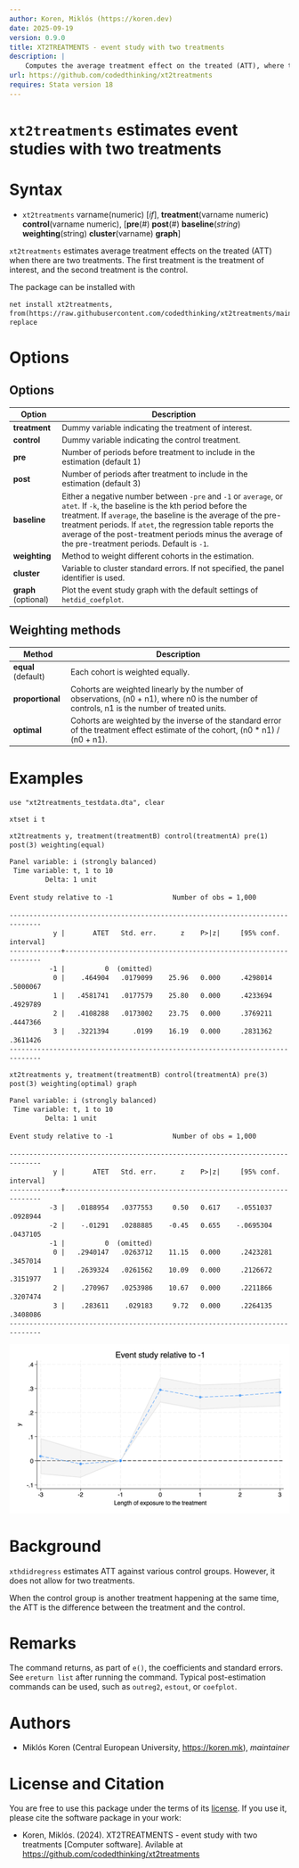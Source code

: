 ```yaml
---
author: Koren, Miklós (https://koren.dev)
date: 2025-09-19
version: 0.9.0
title: XT2TREATMENTS - event study with two treatments
description: |
    Computes the average treatment effect on the treated (ATT), where the control is another treatment happening at the same time.
url: https://github.com/codedthinking/xt2treatments
requires: Stata version 18
---
```

# `xt2treatments` estimates event studies with two treatments


# Syntax

- `xt2treatments` varname(numeric) [*if*], **treatment**(varname numeric) **control**(varname numeric), [**pre**(#) **post**(#) **baseline**(*string*) **weighting**(string) **cluster**(varname) **graph**]

`xt2treatments` estimates average treatment effects on the treated (ATT) when there are two treatments. The first treatment is the treatment of interest, and the second treatment is the control. 

The package can be installed with
```
net install xt2treatments, from(https://raw.githubusercontent.com/codedthinking/xt2treatments/main/) replace
```

# Options
## Options
Option | Description
-------|------------
**treatment** | Dummy variable indicating the treatment of interest.
**control** | Dummy variable indicating the control treatment.
**pre** | Number of periods before treatment to include in the estimation (default 1)
**post** | Number of periods after treatment to include in the estimation (default 3)
**baseline** | Either a negative number between `-pre` and `-1` or `average`, or `atet`. If `-k`, the baseline is the kth period before the treatment. If `average`, the baseline is the average of the pre-treatment periods. If `atet`, the regression table reports the average of the post-treatment periods minus the average of the pre-treatment periods. Default is `-1`.
**weighting** | Method to weight different cohorts in the estimation.
**cluster** | Variable to cluster standard errors. If not specified, the panel identifier is used.
**graph** (optional) | Plot the event study graph with the default settings of `hetdid_coefplot`.

## Weighting methods
Method | Description
-------|------------
**equal** (default) | Each cohort is weighted equally.
**proportional** | Cohorts are weighted linearly by the number of observations, (n0 + n1), where n0 is the number of controls, n1 is the number of treated units.
**optimal** | Cohorts are weighted by the inverse of the standard error of the treatment effect estimate of the cohort, (n0 * n1) / (n0 + n1).

# Examples
```
use "xt2treatments_testdata.dta", clear
```
```
xtset i t
```
```
xt2treatments y, treatment(treatmentB) control(treatmentA) pre(1) post(3) weighting(equal)
```


```
Panel variable: i (strongly balanced)
 Time variable: t, 1 to 10
         Delta: 1 unit

Event study relative to -1               Number of obs = 1,000

------------------------------------------------------------------------------
           y |       ATET   Std. err.      z    P>|z|     [95% conf. interval]
-------------+----------------------------------------------------------------
          -1 |          0  (omitted)
           0 |    .464904   .0179099    25.96   0.000     .4298014    .5000067
           1 |   .4581741   .0177579    25.80   0.000     .4233694    .4929789
           2 |   .4108288   .0173002    23.75   0.000     .3769211    .4447366
           3 |   .3221394      .0199    16.19   0.000     .2831362    .3611426
------------------------------------------------------------------------------
```

```
xt2treatments y, treatment(treatmentB) control(treatmentA) pre(3) post(3) weighting(optimal) graph
```

```
Panel variable: i (strongly balanced)
 Time variable: t, 1 to 10
         Delta: 1 unit

Event study relative to -1               Number of obs = 1,000

------------------------------------------------------------------------------
           y |       ATET   Std. err.      z    P>|z|     [95% conf. interval]
-------------+----------------------------------------------------------------
          -3 |   .0188954   .0377553     0.50   0.617    -.0551037    .0928944
          -2 |    -.01291   .0288885    -0.45   0.655    -.0695304    .0437105
          -1 |          0  (omitted)
           0 |   .2940147   .0263712    11.15   0.000     .2423281    .3457014
           1 |   .2639324   .0261562    10.09   0.000     .2126672    .3151977
           2 |    .270967   .0253986    10.67   0.000     .2211866    .3207474
           3 |    .283611    .029183     9.72   0.000     .2264135    .3408086
------------------------------------------------------------------------------
```

![](test/xt2treatments_plot.png)

# Background
`xthdidregress` estimates ATT against various control groups. However, it does not allow for two treatments. 

When the control group is another treatment happening at the same time, the ATT is the difference between the treatment and the control. 

# Remarks
The command returns, as part of `e()`, the coefficients and standard errors. See `ereturn list` after running the command. Typical post-estimation commands can be used, such as `outreg2`, `estout`, or `coefplot`.

# Authors
- Miklós Koren (Central European University, https://koren.mk), *maintainer*

# License and Citation
You are free to use this package under the terms of its [license](https://github.com/codedthinking/xt2treatments/blob/main/LICENSE). If you use it, please cite the software package in your work:

- Koren, Miklós. (2024). XT2TREATMENTS - event study with two treatments [Computer software]. Avilable at https://github.com/codedthinking/xt2treatments
